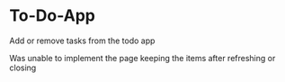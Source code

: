 # To-Do-App
Add or remove tasks from the todo app

Was unable to implement the page keeping the items after refreshing or closing
